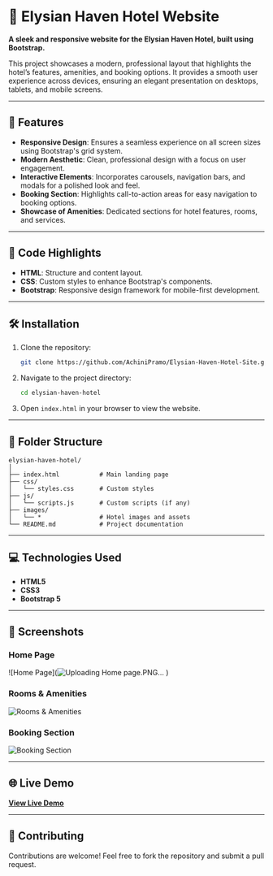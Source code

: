# 🏨 Elysian Haven Hotel Website  

**A sleek and responsive website for the Elysian Haven Hotel, built using Bootstrap.**  

This project showcases a modern, professional layout that highlights the hotel’s features, amenities, and booking options. It provides a smooth user experience across devices, ensuring an elegant presentation on desktops, tablets, and mobile screens.  

---

## 🌟 Features  

- **Responsive Design**: Ensures a seamless experience on all screen sizes using Bootstrap's grid system.  
- **Modern Aesthetic**: Clean, professional design with a focus on user engagement.  
- **Interactive Elements**: Incorporates carousels, navigation bars, and modals for a polished look and feel.  
- **Booking Section**: Highlights call-to-action areas for easy navigation to booking options.  
- **Showcase of Amenities**: Dedicated sections for hotel features, rooms, and services.

---

## 📄 Code Highlights  

- **HTML**: Structure and content layout.  
- **CSS**: Custom styles to enhance Bootstrap's components.  
- **Bootstrap**: Responsive design framework for mobile-first development.  

---

## 🛠️ Installation  

1. Clone the repository:  
   ```bash
   git clone https://github.com/AchiniPramo/Elysian-Haven-Hotel-Site.git
   ```  

2. Navigate to the project directory:  
   ```bash
   cd elysian-haven-hotel
   ```  

3. Open `index.html` in your browser to view the website.

---

## 📂 Folder Structure  

```
elysian-haven-hotel/
│
├── index.html           # Main landing page
├── css/
│   └── styles.css       # Custom styles
├── js/
│   └── scripts.js       # Custom scripts (if any)
├── images/
│   └── *                # Hotel images and assets
└── README.md            # Project documentation
```

---

## 💻 Technologies Used  

- **HTML5**  
- **CSS3**  
- **Bootstrap 5**  

---

## 📸 Screenshots  

### Home Page  
![Home Page](![Uploading Home page.PNG…]()
)  

### Rooms & Amenities  
![Rooms & Amenities](path-to-rooms-screenshot.png)  

### Booking Section  
![Booking Section](path-to-booking-screenshot.png)  

---

## 🌐 Live Demo  

[**View Live Demo**](https://elysian-haven-hotel-site.vercel.app/)  

---

## 🤝 Contributing  

Contributions are welcome! Feel free to fork the repository and submit a pull request.  
